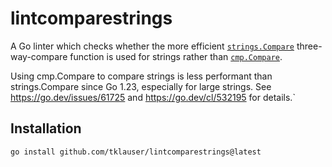# lintcomparestrings

A Go linter which checks whether the more efficient
[`strings.Compare`](pkg/clustermesh/operator/clustermesh.go) three-way-compare
function is used for strings rather than [`cmp.Compare`](https://pkg.go.dev/cmp#Compare).

Using cmp.Compare to compare strings is less performant than strings.Compare
since Go 1.23, especially for large strings. See https://go.dev/issues/61725 and
https://go.dev/cl/532195 for details.`

## Installation

    go install github.com/tklauser/lintcomparestrings@latest
